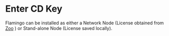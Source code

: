 ---
---


# Enter CD Key
Flamingo can be installed as either a Network Node (License obtained from [Zoo](http://www.rhino3d.com/zoo.htm) ) or Stand-alone Node (License saved locally).
